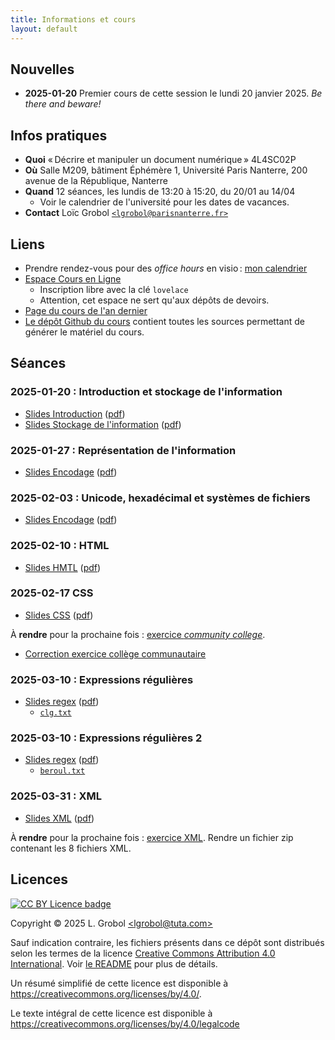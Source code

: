 ```yaml
---
title: Informations et cours
layout: default
---
```


<!-- LTeX: language=fr -->

## Nouvelles

- **2025-01-20** Premier cours de cette session le lundi 20 janvier 2025. *Be there and beware!*

## Infos pratiques

- **Quoi** « Décrire et manipuler un document numérique » 4L4SC02P
- **Où** Salle M209, bâtiment Éphémère 1, Université Paris Nanterre, 200 avenue de la République,
  Nanterre
- **Quand** 12 séances, les lundis de 13:20 à 15:20, du 20/01 au 14/04
  - Voir le calendrier de l'université pour les dates de vacances.
- **Contact** Loïc Grobol [`<lgrobol@parisnanterre.fr>`](mailto:lgrobol@parisnanterre.fr)

## Liens

- Prendre rendez-vous pour des *office hours* en visio :
  [mon calendrier](https://calendar.app.google/N9oW2c9BzhXsWrrv9)
- [Espace Cours en Ligne](https://coursenligne.parisnanterre.fr/course/view.php?id=8006)
  - Inscription libre avec la clé `lovelace`
  - Attention, cet espace ne sert qu'aux dépôts de devoirs.
- [Page du cours de l'an dernier]({{site.url}}{{site.baseurl}}/2024)
- [Le dépôt Github du cours](https://github.com/{{site.repository}}) contient toutes
  les sources permettant de générer le matériel du cours.

## Séances

### 2025-01-20 : Introduction et stockage de l'information

- [Slides
  Introduction]({{site.url}}{{site.baseurl}}/slides/00-introduction/introduction-slides.html)
  ([pdf]({{site.url}}{{site.baseurl}}/slides/00-introduction/introduction-slides.pdf))
- [Slides
  Stockage de l'information]({{site.url}}{{site.baseurl}}/slides/01-stockage/stockage-slides.html)
  ([pdf]({{site.url}}{{site.baseurl}}/slides/01-stockage/stockage-slides.pdf))

### 2025-01-27 : Représentation de l'information

- [Slides
  Encodage]({{site.url}}{{site.baseurl}}/slides/02-encodages/encodages-slides.html)
  ([pdf]({{site.url}}{{site.baseurl}}/slides/02-encodages/encodages-slides.pdf))

### 2025-02-03 : Unicode, hexadécimal et systèmes de fichiers

- [Slides
  Encodage]({{site.url}}{{site.baseurl}}/slides/02-encodages/encodages-slides.html)
  ([pdf]({{site.url}}{{site.baseurl}}/slides/02-encodages/encodages-slides.pdf))

### 2025-02-10 : HTML

- [Slides
  HMTL]({{site.url}}{{site.baseurl}}/slides/05-html/html-slides.html)
  ([pdf]({{site.url}}{{site.baseurl}}/slides/05-html/html-slides.pdf))

### 2025-02-17 CSS

- [Slides
  CSS]({{site.url}}{{site.baseurl}}/slides/06-css/css-slides.html)
  ([pdf]({{site.url}}{{site.baseurl}}/slides/06-css/css-slides.pdf))

À **rendre** pour la prochaine fois : [exercice *community
college*]({{site.url}}{{site.baseurl}}/slides/06-css/exercice-college.html).

- [Correction exercice collège communautaire]({{site.url}}{{site.baseurl}}/06-css/correction-college.html)

### 2025-03-10 : Expressions régulières

- [Slides
  regex]({{site.url}}{{site.baseurl}}/slides/03-recherche/recherche-slides.html)
  ([pdf]({{site.url}}{{site.baseurl}}/slides/03-recherche/recherche-slides.pdf))
  - [`clg.txt`]({{site.url}}{{site.baseurl}}/slides/03-recherche/clg.txt)

### 2025-03-10 : Expressions régulières 2

- [Slides
  regex]({{site.url}}{{site.baseurl}}/slides/03-recherche/recherche-slides.html)
  ([pdf]({{site.url}}{{site.baseurl}}/slides/03-recherche/recherche-slides.pdf))
  - [`beroul.txt`]({{site.url}}{{site.baseurl}}/slides/03-recherche/beroul.txt)

### 2025-03-31 : XML

- [Slides
  XML]({{site.url}}{{site.baseurl}}/slides/07-xml/xml-slides.html)
  ([pdf]({{site.url}}{{site.baseurl}}/slides/07-xml/xml-slides.pdf))

À **rendre** pour la prochaine fois : [exercice
XML]({{site.url}}{{site.baseurl}}/slides/07-xml/exercices-xml.html). Rendre un fichier zip contenant
les 8 fichiers XML.

## Licences

[![CC BY Licence
badge](https://i.creativecommons.org/l/by/4.0/88x31.png)](http://creativecommons.org/licenses/by/4.0/)

Copyright © 2025 L. Grobol [\<lgrobol@tuta.com\>](mailto:lgrobol@tuta.com)

Sauf indication contraire, les fichiers présents dans ce dépôt sont distribués selon les termes de
la licence [Creative Commons Attribution 4.0
International](https://creativecommons.org/licenses/by/4.0/). Voir [le README](README.md#Licences)
pour plus de détails.

 Un résumé simplifié de cette licence est disponible à
 <https://creativecommons.org/licenses/by/4.0/>.

 Le texte intégral de cette licence est disponible à
 <https://creativecommons.org/licenses/by/4.0/legalcode>
